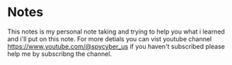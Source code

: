 # Notes
This notes is my personal note taking and trying to help you what i learned and i'll put on this note.
For more detials you can vist youtube channel https://www.youtube.com/@spycyber_us if you haven't subscribed please help me by subscribng the channel. 
